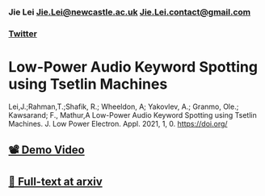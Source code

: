 ### Jie Lei  Jie.Lei@newcastle.ac.uk   Jie.Lei.contact@gmail.com

### [Twitter](https://twitter.com/That_JieLei)

# Low-Power Audio Keyword Spotting using Tsetlin Machines

Lei,J.;Rahman,T.;Shafik, R.; Wheeldon, A; Yakovlev, A.; Granmo, Ole.; Kawsarand; F., Mathur,A Low-Power Audio Keyword Spotting using Tsetlin Machines. J. Low Power Electron. Appl. 2021, 1, 0. https://doi.org/


## [📽 Demo Video](https://youtu.be/JW0tztpjX8k)

## [📜 Full-text at arxiv](https://arxiv.org/abs/2101.11336)


